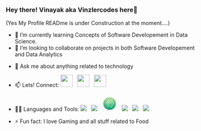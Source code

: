 ### Hey there! Vinayak aka Vinzlercodes here👋
(Yes My Profile READme is under Construction at the moment....)
<!-- - 🔭 I’m currently working on ... -->
- 🌱 I’m currently learning Concepts of Software Developement in Data Science. 
- 👯 I’m looking to collaborate on projects in both Software Developement and Data Analytics
<!-- - 🤔 I’m looking for help with ... -->
- 💬 Ask me about anything related to technology 
- 📫 Lets! Connect:  [<img height="32" width="32" src="https://cdn.jsdelivr.net/npm/simple-icons@v4/icons/instagram.svg" />](https://www.instagram.com/invites/contact/?utm_source=ig_contact_invite&utm_medium=user_email&utm_content=i603x5) &nbsp; [<img height="32" width="32" src="https://cdn.jsdelivr.net/npm/simple-icons@v4/icons/linkedin.svg" />](https://www.linkedin.com/in/vinayak-sengupta-022a86bb) &nbsp; [<img height="32" width="32" src="https://cdn.jsdelivr.net/npm/simple-icons@v4/icons/gmail.svg" />](https://www.vinayak.sengupta@gmail.com)

- :man_technologist: Languages and Tools: <img src="https://cdn.jsdelivr.net/npm/programming-languages-logos/src/java/java.png" height="40"> &nbsp; <img src="https://cdn.jsdelivr.net/npm/programming-languages-logos/src/python/python.png" height="40"> &nbsp; <img src="https://raw.githubusercontent.com/github/explore/80688e429a7d4ef2fca1e82350fe8e3517d3494d/topics/atom/atom.png" height="40"> &nbsp; <img src="https://png2.cleanpng.com/sh/46f3112866ba1558fc803e81a18591a7/L0KzQYm3WcE0N5pwR91yc4Pzfri0if51bZ1xgdw2aXTocX7xhgRjepJuhuU2aX73dbj5ggRmbF5pfehubHBzfbb1lL1mdqcyTdQEYUezdLfrUcNlQWIzTKs5MEe4QoO4VcM3QGU9SKsAOEW6QXB3jvc=/kisspng-intellij-idea-jetbrains-integrated-development-env-5b9a70dfd13d91.4900752215368480958571.png" height="40"> &nbsp; <img src="https://upload.wikimedia.org/wikipedia/commons/thumb/a/a1/PyCharm_Logo.svg/1024px-PyCharm_Logo.svg.png" height="40"> &nbsp; <img src="https://upload.wikimedia.org/wikipedia/commons/thumb/e/e0/Git-logo.svg/1280px-Git-logo.svg.png" height="40">
- ⚡ Fun fact: I love Gaming and all stuff related to Food

